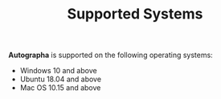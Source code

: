 ﻿---
id: p0-3-supported-sys
sidebar_label: Supported Systems
title: Supported Systems
---

**Autographa** is supported on the following operating systems:

- Windows 10 and above
- Ubuntu 18.04 and above
- Mac OS 10.15 and above
